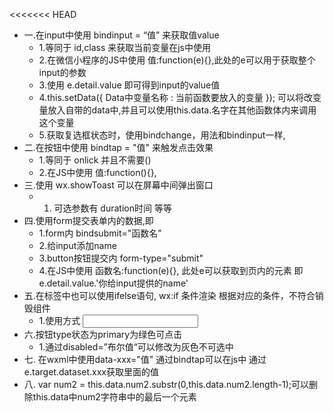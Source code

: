 <<<<<<< HEAD
* 一.在input中使用 bindinput = “值” 来获取值value  
	*  1.等同于 id,class 来获取当前变量在js中使用  
	*  2.在微信小程序的JS中使用 值:function(e){},此处的e可以用于获取整个input的参数  
	*  3.使用 e.detail.value 即可得到input的value值  
	*  4.this.setData({ Data中变量名称 : 当前函数要放入的变量 }); 可以将改变量放入自带的data中,并且可以使用this.data.名字在其他函数体内来调用这个变量
	*  5.获取复选框状态时，使用bindchange，用法和bindinput一样,
* 二.在按钮中使用 bindtap = "值" 来触发点击效果
	*  1.等同于 onlick 并且不需要() 
	*  2.在JS中使用   值:function(){}, 
* 三.使用 wx.showToast 可以在屏幕中间弹出窗口
	*  1.  可选参数有 duration时间 等等
* 四.使用form提交表单内的数据,即
	*  1.form内 bindsubmit="函数名"  
	*  2.给input添加name  
	*  3.button按钮提交内 form-type="submit"  
	*  4.在JS中使用 函数名:function(e){}, 此处e可以获取到页内的元素  即e.detail.value.'你给input提供的name'
* 五.在标签中也可以使用ifelse语句, wx:if 条件渲染 根据对应的条件，不符合销毁组件
	*  1.使用方式 <input wx:if={{bool类型}} type="text" /> 
* 六.按钮type状态为primary为绿色可点击
	*  1.通过disabled=”布尔值“可以修改为灰色不可选中
* 七. 在wxml中使用data-xxx="值" 通过bindtap可以在js中 通过e.target.dataset.xxx获取里面的值
* 八. var num2 = this.data.num2.substr(0,this.data.num2.length-1);可以删除this.data中num2字符串中的最后一个元素

  
